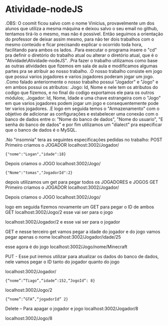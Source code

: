 # Atividade-nodeJS
.OBS: O coomit ficou salvo com o nome Vinícius, provavelmente um dos alunos que utiliza a mesma máquina e deixou salvo o seu email no github, tentamos tirá-lo o mesmo, mas não é possível. Então seguimos a orientação do professor de deixar assim mesmo, para não ter dois trabalhos com o mesmo conteúdo e ficar precisando explicar o ocorrido toda hora, facilitando para ambos os lados.
.Para executar o programa insere o "cd" pra definir o diretório do trabalho atual ou alterar o diretório atual, que é o "Atividade\Atividade-nodeJS".
.Pra fazer o trabalho utilizamos como base as outras atividades que fizemos em sala de aula e modificamos algumas partes pra se atribuir ao nosso trabalho.
.O nosso trabalho consiste em jogo que possui varios jogadores e varios jogadores poderam jogar um jogo.
.Como falado anteriormente o nosso trabalho possui "Jogador" e "Jogo" e em ambos possui os atributos:
.Jogo: Id, Nome e nele tem os atributos do codigo que fizemos, e no final do codigo exportamos ele para os outros módulos; 
.Jogador: Id, Nome, Idade e uma chave estrangeira com o "Jogo" em que varios jogadores podem jogar um jogo e consequentemente pode ter varios jogadores.
.E logo em seguida temos o "Armazenamento" com o objetivo de adicionar as configurações e estabelecer uma conexão com o banco de dados entre o: "Nome do banco de dados", "Nome do usuario", "E senha do banco de dados" e por fim utilizamos um "dialect" pra especificar que o banco de dados é o MySQL.

.No "insomnia" tera as seguintes especificações pedidas no trabalho:
POST
Primeiro criamos o JOGADOR
localhost:3002/Jogador/

    {"nome":"Logan","idade":18}

Depois criamos o JOGO
localhost:3002/Jogo/

    {"Nome":"tomas","JogadorId":2}

depois utilizamos um get para pegar todos os JOGADORES e JOGOS
GET
Primeiro criamos o JOGADOR
localhost:3002/Jogador/

Depois criamos o JOGO
localhost:3002/Jogo/

logo em seguida fizemos novamente um GET para pegar o ID de ambos
GET
localhost:3002/Jogo/2      esse vai ser para o jogo

localhost:3002/Jogador/2      e esse vai ser para o jogador

GET
e nesse terceiro get vamos pegar a idade do jogador e do jogo vamos pegar apenas o nome
localhost:3002/Jogador/idade/25    

esse agora é do jogo
localhost:3002/Jogo/nome/Minecraft 

PUT - Esse put iremos utilizar para atualizar os dados do banco de dados, nele vamos pegar o ID tanto do jogador quanto do jogo

localhost:3002/Jogador/

    {“nome”:“Tiago”,“idade”:152,“JogoId”: 8}

localhost:3002/Jogo/2

    {“nome”:”GTA”,“jogadorId” 2}

Delete  – Para apagar o jogador e jogo
localhost:3002/Jogador/8

localhost:3002/Jogo/8
